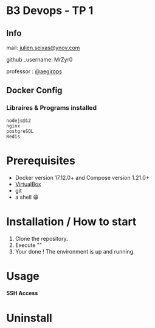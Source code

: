 # B3 Devops - TP 1

## Info
mail: julien.seixas@ynov.com

github _username: MrZyr0

professor : [@aegirops](https://github.com/aegirops)

## Docker Config


### Libraires & Programs installed

```
nodejs@12
nginx
postgreSQL
Redis
```

# Prerequisites
- Docker version 17.12.0+ and Compose version 1.21.0+
- [VirtualBox](https://www.virtualbox.org/wiki/Downloads)
- git
- a shell 😁

# Installation / How to start

1. Clone the repository.
2. Execute ""
3. Your done ! The environment is up and running.

# Usage

#### SSH Access


# Uninstall

